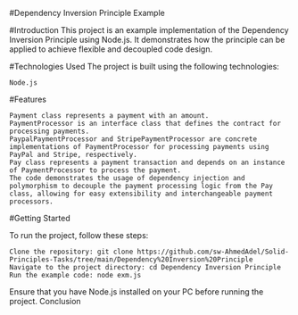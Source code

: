 
#Dependency Inversion Principle Example

#Introduction
This project is an example implementation of the Dependency Inversion Principle using Node.js. It demonstrates how the principle can be applied to achieve flexible and decoupled code design.

#Technologies Used
The project is built using the following technologies:

    Node.js

#Features

    Payment class represents a payment with an amount.
    PaymentProcessor is an interface class that defines the contract for processing payments.
    PaypalPaymentProcessor and StripePaymentProcessor are concrete implementations of PaymentProcessor for processing payments using PayPal and Stripe, respectively.
    Pay class represents a payment transaction and depends on an instance of PaymentProcessor to process the payment.
    The code demonstrates the usage of dependency injection and polymorphism to decouple the payment processing logic from the Pay class, allowing for easy extensibility and interchangeable payment processors.

#Getting Started

To run the project, follow these steps:

    Clone the repository: git clone https://github.com/sw-AhmedAdel/Solid-Principles-Tasks/tree/main/Dependency%20Inversion%20Principle
    Navigate to the project directory: cd Dependency Inversion Principle
    Run the example code: node exm.js

Ensure that you have Node.js installed on your PC before running the project.
Conclusion

